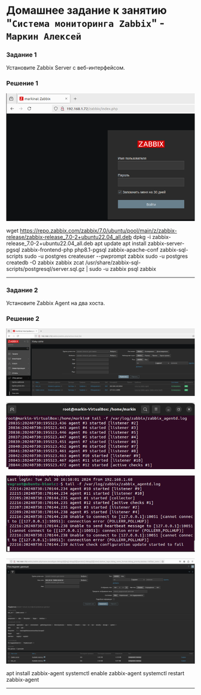 # Домашнее задание к занятию "`Система мониторинга Zabbix`" - `Маркин Алексей`

### Задание 1

Установите Zabbix Server с веб-интерфейсом.

### Решение 1

![Скриншот 1](https://github.com/Markin-AI/9-02/blob/main/img/1-1.png)

 wget https://repo.zabbix.com/zabbix/7.0/ubuntu/pool/main/z/zabbix-release/zabbix-release_7.0-2+ubuntu22.04_all.deb
 dpkg -i zabbix-release_7.0-2+ubuntu22.04_all.deb
 apt update
 apt install zabbix-server-pgsql zabbix-frontend-php php8.1-pgsql zabbix-apache-conf zabbix-sql-scripts
 sudo -u postgres createuser --pwprompt zabbix
 sudo -u postgres createdb -O zabbix zabbix
 zcat /usr/share/zabbix-sql-scripts/postgresql/server.sql.gz | sudo -u zabbix psql zabbix

---

### Задание 2

Установите Zabbix Agent на два хоста.

### Решение 2

![Скриншот 1](https://github.com/Markin-AI/9-02/blob/main/img/2-1.png)

![Скриншот 2](https://github.com/Markin-AI/9-02/blob/main/img/2-2.png)

![Скриншот 3](https://github.com/Markin-AI/9-02/blob/main/img/2-3.png)

![Скриншот 4](https://github.com/Markin-AI/9-02/blob/main/img/2-4.png)

 apt install zabbix-agent
 systemctl enable zabbix-agent
 systemctl restart zabbix-agent

---
